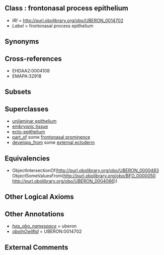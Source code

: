 
## Class : frontonasal process epithelium

 * *IRI* = http://purl.obolibrary.org/obo/UBERON_0014702
 * *Label* = frontonasal process epithelium

## Synonyms


## Cross-references

 * EHDAA2:0004108
 * EMAPA:32918

## Subsets


## Superclasses

 * [unilaminar epithelium](../../UBERON/90/UBERON_0000490.md)
 * [embryonic tissue](../../UBERON/91/UBERON_0005291.md)
 * [ecto-epithelium](../../UBERON/71/UBERON_0010371.md)
 * [part_of](../../BFO/50/BFO_0000050.md) some [frontonasal prominence](../../UBERON/66/UBERON_0004066.md)
 * [develops_from](../../RO/02/RO_0002202.md) some [external ectoderm](../../UBERON/76/UBERON_0000076.md)

## Equivalencies

 * ObjectIntersectionOf(<http://purl.obolibrary.org/obo/UBERON_0000483> ObjectSomeValuesFrom(<http://purl.obolibrary.org/obo/BFO_0000050> <http://purl.obolibrary.org/obo/UBERON_0004066>))

## Other Logical Axioms


## Other Annotations

 * *[has_obo_namespace](../../ce/oboInOwl#hasOBONamespace.md)* = uberon
 * *[oboInOwl#id](../../id/oboInOwl#id.md)* = UBERON:0014702

## External Comments

